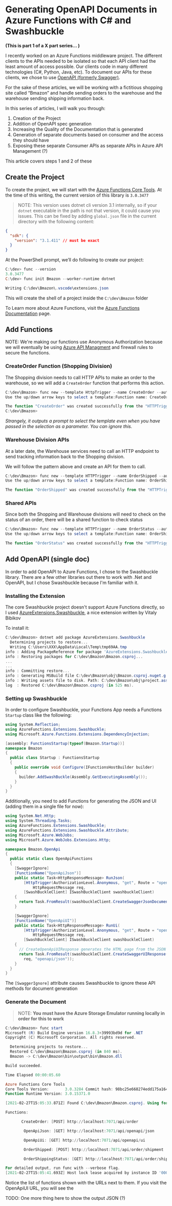 ﻿# Generating OpenAPI Documents in Azure Functions with C# and Swashbuckle

**(This is part 1 of a X part series... )**

I recently worked on an Azure Functions middleware project. The different clients to the APIs needed to be isolated so that each API client had the least amount of access possible. Our clients code in many different technologies (C#, Python, Java, etc). To document our APIs for these clients, we chose to use [OpenAPI (formerly Swagger)](https://swagger.io).

For the sake of these articles, we will be working with a fictitious shopping site called “Bmazon” and handle sending orders to the warehouse and the warehouse sending shipping information back.

In this series of articles, I will walk you through:

1.  Creation of the Project
1.  Addition of OpenAPI spec generation
1.  Increasing the Quality of the Documentation that is generated
1.  Generation of separate documents based on consumer and the access they should have
1.  Exposing these separate Consumer APIs as separate APIs in Azure API Management (?)

This article covers steps 1 and 2 of these

## Create the Project

To create the project, we will start with the [Azure Functions Core Tools](https://docs.microsoft.com/en-us/azure/azure-functions/functions-run-local). At the time of this writing, the current version of this library is `3.0.3477`

> NOTE: This version uses dotnet cli version 3.1 internally, so if your `dotnet` executable in the path is not that version, it could cause you issues. This can be fixed by adding `global.json` file in the current directory with the following content:

```json
{
  "sdk": {
    "version": "3.1.411" // must be exact
  }
}
```

At the PowerShell prompt, we’ll do following to create our project:

```powershell
C:\dev> func --version
3.0.3477
C:\dev> func init Bmazon --worker-runtime dotnet

Writing C:\dev\Bmazon\.vscode\extensions.json
```

This will create the shell of a project inside the `C:\dev\Bmazon` folder

To Learn more about Azure Functions, visit the [Azure Functions Documentation](https://docs.microsoft.com/en-us/azure/azure-functions/) page.

## Add Functions

NOTE: We're making our functions use Anonymous Authorization because we will eventually be using [Azure API Managment](https://azure.microsoft.com/en-us/services/api-management/) and firewall rules to secure the functions.

### CreateOrder Function (Shopping Division)

The Shopping division needs to call HTTP APIs to make an order to the warehouse, so we will add a `CreateOrder` function that performs this action.

```powershell
C:\dev\Bmazon> func new --template HttpTrigger --name CreateOrder --authlevel Anonymous
Use the up/down arrow keys to select a template:Function name: CreateOrder

The function "CreateOrder" was created successfully from the "HTTPTrigger" template.
C:\dev\Bmazon>
```

*Strangely, it outputs a prompt to select the template even when you have passed in the selection as a parameter. You can ignore this.*

### Warehouse Division APIs

At a later date, the Warehouse services need to call an HTTP endpoint to send tracking information back to the Shopping division.

We will follow the pattern above and create an API for them to call.

```powershell
C:\dev\Bmazon> func new --template HTTPTrigger --name OrderShipped --authlevel Anonymous
Use the up/down arrow keys to select a template:Function name: OrderShipped

The function "OrderShipped" was created successfully from the "HTTPTrigger" template.
```

### Shared APIs

Since both the Shopping and Warehouse divisions will need to check on the status of an order, there will be a shared function to check status

```powershell
C:\dev\Bmazon> func new --template HTTPTrigger --name OrderStatus --authlevel Anonymous
Use the up/down arrow keys to select a template:Function name: OrderShipped

The function "OrderStatus" was created successfully from the "HTTPTrigger" template.
```

## Add OpenAPI (single doc)

In order to add OpenAPI to Azure Functions, I chose to the Swashbuckle library. There are a few other libraries out there to work with .Net and OpenAPI, but I chose Swashbuckle because I'm familiar with it.

### Installing the Extension

The core Swashbuckle project doesn't support Azure Functions directly, so I used [AzureExtensions.Swashbuckle](https://github.com/vitalybibikov/AzureExtensions.Swashbuckle), a nice extension written by Vitaly Bibikov

To install it:

```powershell
C:\dev\Bmazon> dotnet add package AzureExtensions.Swashbuckle
  Determining projects to restore...
  Writing C:\Users\XXX\AppData\Local\Temp\tmp69AA.tmp
info : Adding PackageReference for package 'AzureExtensions.Swashbuckle' into project 'C:\dev\Bmazon\Bmazon.csproj'.
info : Restoring packages for C:\dev\Bmazon\Bmazon.csproj...
...
...
info : Committing restore...
info : Generating MSBuild file C:\dev\Bmazon\obj\Bmazon.csproj.nuget.g.props.
info : Writing assets file to disk. Path: C:\dev\Bmazon\obj\project.assets.json
log  : Restored C:\dev\Bmazon\Bmazon.csproj (in 525 ms).
```

### Setting up Swashbuckle

In order to configure Swashbuckle, your Functions App needs a Functions `Startup` class like the following:

```csharp
using System.Reflection;
using AzureFunctions.Extensions.Swashbuckle;
using Microsoft.Azure.Functions.Extensions.DependencyInjection;

[assembly: FunctionsStartup(typeof(Bmazon.Startup))]
namespace Bmazon
{
  public class Startup : FunctionsStartup
  {
    public override void Configure(IFunctionsHostBuilder builder)
    {
      builder.AddSwashBuckle(Assembly.GetExecutingAssembly());
    }
  }
}
```

Additionally, you need to add Functions for generating the JSON and UI (adding them in a single file for now):

```csharp
using System.Net.Http;
using System.Threading.Tasks;
using AzureFunctions.Extensions.Swashbuckle;
using AzureFunctions.Extensions.Swashbuckle.Attribute;
using Microsoft.Azure.WebJobs;
using Microsoft.Azure.WebJobs.Extensions.Http;

namespace Bmazon.OpenApi
{
  public static class OpenApiFunctions
  {
    [SwaggerIgnore]
    [FunctionName("OpenApiJson")]
    public static Task<HttpResponseMessage> RunJson(
        [HttpTrigger(AuthorizationLevel.Anonymous, "get", Route = "openapi/json")]
            HttpRequestMessage req,
        [SwashBuckleClient] ISwashBuckleClient swashbuckleClient)
    {
      return Task.FromResult(swashbuckleClient.CreateSwaggerJsonDocumentResponse(req));
    }

    [SwaggerIgnore]
    [FunctionName("OpenApiUI")]
    public static Task<HttpResponseMessage> RunUi(
        [HttpTrigger(AuthorizationLevel.Anonymous, "get", Route = "openapi/ui")]
            HttpRequestMessage req,
        [SwashBuckleClient] ISwashBuckleClient swashbuckleClient)
    {
      // CreateOpenApiUIResponse generates the HTML page from the JSON results
      return Task.FromResult(swashbuckleClient.CreateSwaggerUIResponse(
        req, "openapi/json"));
    }
  }
}
```

The `[SwaggerIgnore]` attribute causes Swashbuckle to ignore these API methods for document generation

### Generate the Document

> NOTE: **You must have the Azure Storage Emulator running locally in order for this to work**

```powershell
C:\dev\Bmazon> func start
Microsoft (R) Build Engine version 16.8.3+39993bd9d for .NET
Copyright (C) Microsoft Corporation. All rights reserved.

  Determining projects to restore...
  Restored C:\dev\Bmazon\Bmazon.csproj (in 840 ms).
  Bmazon -> C:\dev\Bmazon\bin\output\bin\Bmazon.dll

Build succeeded.

Time Elapsed 00:00:05.60

Azure Functions Core Tools
Core Tools Version:       3.0.3284 Commit hash: 98bc25e668274edd175a1647fe5a9bc4ffb6887d
Function Runtime Version: 3.0.15371.0

[2021-02-27T15:05:33.871Z] Found C:\dev\Bmazon\Bmazon.csproj. Using for user secrets file configuration.

Functions:

       CreateOrder: [POST] http://localhost:7071/api/order

        OpenApiJson: [GET] http://localhost:7071/api/openapi/json

        OpenApiUi: [GET] http://localhost:7071/api/openapi/ui

        OrderShipped: [POST] http://localhost:7071/api/order/shipment

        OrderShippingStatus: [GET] http://localhost:7071/api/order/shipment/{id}

For detailed output, run func with --verbose flag.
[2021-02-27T15:05:41.693Z] Host lock lease acquired by instance ID '000000000000000000000000016514FF'.
```

Notice the list of functions shown with the URLs next to them. If you visit the OpenApiUI URL, you will see the

TODO: One more thing here to show the output JSON (?)
